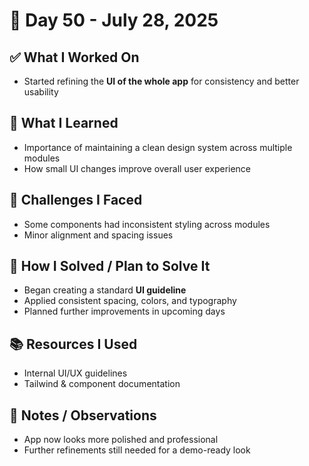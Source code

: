 # 📅 Day 50 - July 28, 2025

## ✅ What I Worked On
- Started refining the **UI of the whole app** for consistency and better usability

## 🧠 What I Learned
- Importance of maintaining a clean design system across multiple modules
- How small UI changes improve overall user experience

## 🧩 Challenges I Faced
- Some components had inconsistent styling across modules
- Minor alignment and spacing issues

## 🔧 How I Solved / Plan to Solve It
- Began creating a standard **UI guideline**
- Applied consistent spacing, colors, and typography
- Planned further improvements in upcoming days

## 📚 Resources I Used
- Internal UI/UX guidelines
- Tailwind & component documentation

## 💬 Notes / Observations
- App now looks more polished and professional
- Further refinements still needed for a demo-ready look
